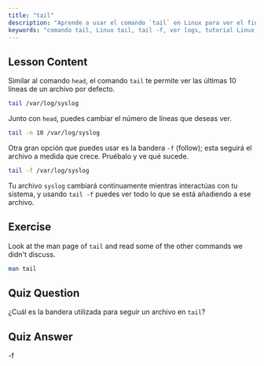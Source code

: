 ```yaml
---
title: "tail"
description: "Aprende a usar el comando `tail` en Linux para ver el final de los archivos y monitorear logs. Descubre `tail -f` para actualizaciones en tiempo real. ¡Comienza tu viaje en Linux!"
keywords: "comando tail, Linux tail, tail -f, ver logs, tutorial Linux, Linux para principiantes, guía Linux"
---
```


## Lesson Content

Similar al comando `head`, el comando `tail` te permite ver las últimas 10 líneas de un archivo por defecto.

```bash
tail /var/log/syslog
```

Junto con `head`, puedes cambiar el número de líneas que deseas ver.

```bash
tail -n 10 /var/log/syslog
```

Otra gran opción que puedes usar es la bandera `-f` (follow); esta seguirá el archivo a medida que crece. Pruébalo y ve qué sucede.

```bash
tail -f /var/log/syslog
```

Tu archivo `syslog` cambiará continuamente mientras interactúas con tu sistema, y usando `tail -f` puedes ver todo lo que se está añadiendo a ese archivo.

## Exercise

Look at the man page of `tail` and read some of the other commands we didn't discuss.

```bash
man tail
```

## Quiz Question

¿Cuál es la bandera utilizada para seguir un archivo en `tail`?

## Quiz Answer

-f
